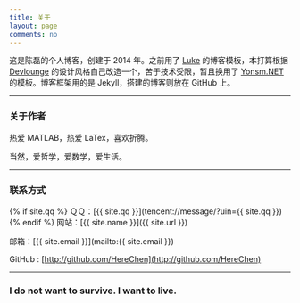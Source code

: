 ```yaml
---
title: 关于
layout: page
comments: no
---
```


<!-- {{ site.about }} -->
这是陈磊的个人博客，创建于 2014 年。之前用了 [Luke](http://geeklu.com) 的博客模板，本打算根据 [Devlounge](http://www.devlounge.net/) 的设计风格自己改造一个，苦于技术受限，暂且换用了 [Yonsm.NET](http://yonsm.net/) 的模板。博客框架用的是 Jekyll，搭建的博客则放在 GitHub 上。

----

### 关于作者

热爱 MATLAB，热爱 LaTex，喜欢折腾。

当然，爱哲学，爱数学，爱生活。

----

### 联系方式

{% if site.qq %}
ＱＱ：[{{ site.qq }}](tencent://message/?uin={{ site.qq }})
{% endif %}
网站：[{{ site.name }}]({{ site.url }})

邮箱：[{{ site.email }}](mailto:{{ site.email }})

GitHub : [http://github.com/HereChen](http://github.com/HereChen)

----

### I do not want to survive. I want to live.
<!-- [![新浪微博](http://service.t.sina.com.cn/widget/qmd/{{ site.weibo }}/f78fbcd2/1.png)](http://weibo.com/u/{{ site.weibo }}) -->
